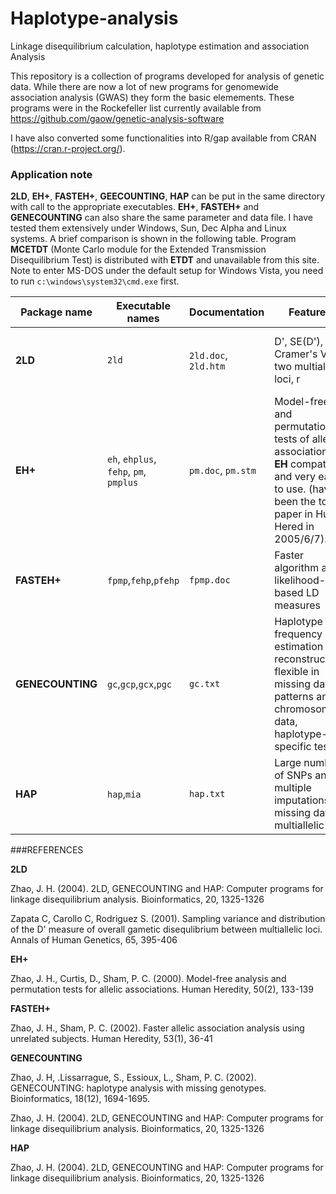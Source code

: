 # Haplotype-analysis
Linkage disequilibrium calculation, haplotype estimation and association Analysis

This repository is a collection of programs developed for analysis of genetic data. While there are now a lot of new programs for genomewide association analysis (GWAS) they form the basic elemements.  These programs were in the Rockefeller list currently available from https://github.com/gaow/genetic-analysis-software
 
I have also converted some functionalities into R/gap available from CRAN (https://cran.r-project.org/).

### Application note

**2LD**, **EH+**, **FASTEH+**, **GEECOUNTING**, **HAP** can be put in the same directory with call to the appropriate executables. **EH+**, **FASTEH+** and **GENECOUNTING** can also share the same parameter and data file. I have tested them extensively under Windows, Sun, Dec Alpha and Linux systems. A brief comparison is shown in the following table. Program **MCETDT** (Monte Carlo module for the Extended Transmission Disequilibrium Test) is distributed with **ETDT** and unavailable from this site. Note to enter MS-DOS under the default setup for Windows Vista, you need to run `c:\windows\system32\cmd.exe` first. 

Package name | Executable names| Documentation | Features | Limitations
-------------|-----------------|---------------|----------|------------
**2LD**| `2ld` | `2ld.doc`, `2ld.htm` |  D', SE(D'), Cramer's V for two multiallelic loci, r | Requires **LDSHELL** for many markers, does not show D' in graphics
**EH+** | `eh`, `ehplus`, `fehp`, `pm`, `pmplus` | `pm.doc`, `pm.stm` |  Model-free and permutation tests of allelic association. **EH** compatible and very easy to use. (having been the top paper in Hum Hered in 2005/6/7). | Slower than **FASTEH+** and **GENECOUNTING** but call **FASTEH+** for permutation tests from version 1.2
**FASTEH+** | `fpmp`,`fehp`,`pfehp` | `fpmp.doc` | Faster algorithm and likelihood-based LD measures | Does not handle missing data, less statistics than **EH+**
**GENECOUNTING**  | `gc`,`gcp`,`gcx`,`pgc` | `gc.txt` | Haplotype frequency estimation and reconstruction, flexible in missing data patterns and X chromosome data, haplotype-specific tests | Limited to about 15 SNPs and slow with multiple multiallelic loci with missing data
**HAP** |  `hap`,`mia` | `hap.txt` | Large number of SNPs and multiple imputations, missing data, multiallelic loci | Possibly sub-optimal solution


###REFERENCES

**2LD**

Zhao, J. H. (2004). 2LD, GENECOUNTING and HAP: Computer programs for linkage disequilibrium analysis. Bioinformatics, 20, 1325-1326

Zapata C, Carollo C, Rodriguez S. (2001). Sampling variance and distribution of the D' measure of overall gametic disequlibrium between multiallelic loci. Annals of Human Genetics, 65, 395-406


**EH+**

Zhao, J. H., Curtis, D., Sham, P. C. (2000). Model-free analysis and permutation tests for allelic associations. Human Heredity, 50(2), 133-139


**FASTEH+**

Zhao, J. H., Sham, P. C. (2002). Faster allelic association analysis using unrelated subjects. Human Heredity, 53(1), 36-41


**GENECOUNTING**

Zhao, J. H, .Lissarrague, S., Essioux, L., Sham, P. C. (2002). GENECOUNTING: haplotype analysis with missing genotypes. Bioinformatics, 18(12), 1694-1695.

Zhao, J. H. (2004). 2LD, GENECOUNTING and HAP: Computer programs for linkage disequilibrium analysis. Bioinformatics, 20, 1325-1326 

**HAP**

Zhao, J. H. (2004). 2LD, GENECOUNTING and HAP: Computer programs for linkage disequilibrium analysis. Bioinformatics, 20, 1325-1326


